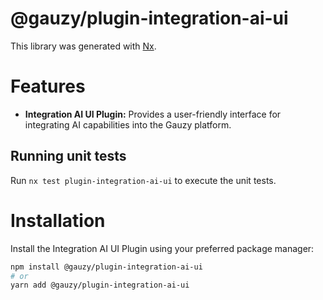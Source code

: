 # @gauzy/plugin-integration-ai-ui

This library was generated with [Nx](https://nx.dev).

# Features

-   **Integration AI UI Plugin:** Provides a user-friendly interface for integrating AI capabilities into the Gauzy platform.

## Running unit tests

Run `nx test plugin-integration-ai-ui` to execute the unit tests.

# Installation

Install the Integration AI UI Plugin using your preferred package manager:

```bash
npm install @gauzy/plugin-integration-ai-ui
# or
yarn add @gauzy/plugin-integration-ai-ui
```
